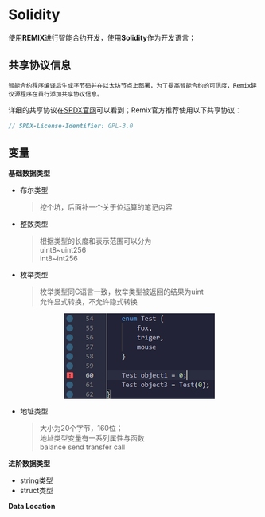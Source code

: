 # Solidity
使用**REMIX**进行智能合约开发，使用**Solidity**作为开发语言；

## 共享协议信息
    智能合约程序编译后生成字节码并在以太坊节点上部署，为了提高智能合约的可信度，Remix建议源程序在首行添加共享协议信息。
详细的共享协议在[SPDX官网](https://spdx.dev/)可以看到；Remix官方推荐使用以下共享协议：

```javaScript
// SPDX-License-Identifier: GPL-3.0
```

## 变量
**基础数据类型** 
* 布尔类型
    > 挖个坑，后面补一个关于位运算的笔记内容
* 整数类型
    >根据类型的长度和表示范围可以分为  
    >uint8~uint256  
    >int8~int256
* 枚举类型
    >枚举类型同C语言一致，枚举类型被返回的结果为uint  
    >允许显式转换，不允许隐式转换

    <img style="display: block; margin: 0 auto;" src="Images/EnumError.png" alt="" />
* 地址类型  
    >大小为20个字节，160位；  
    >地址类型变量有一系列属性与函数  
    >balance send  transfer call
      
**进阶数据类型**
* string类型
* struct类型

**Data Location**
    


